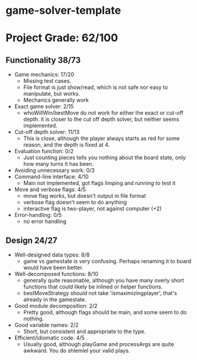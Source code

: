 # game-solver-template

# Project Grade:         62/100
## Functionality               38/73
* Game mechanics:              17/20
  * Missing test cases.
  * File format is just show/read, which is not safe nor easy to manipulate, but
    works.
  * Mechanics generally work
* Exact game solver:           2/15
  * whoWillWin/bestMove do not work for either the exact or cut-off depth. it is closer to the cut
    off depth solver, but neither seems implemented.
* Cut-off depth solver:        11/13 
  * This is close, although the player always starts as red for some reason, and the depth is fixed
    at 4.
* Evaluation function:         0/2
  * Just counting pieces tells you nothing about the board state, only how many turns it has been.
* Avoiding unnecessary work:   0/3
* Command-line interface:      4/10
  * Main not implemented, got flags limping and running to test it
* Move and verbose flags:      4/5
  * move flag works, but doesn't output in file format
  * verbose flag doesn't seem to do anything
  * interactive flag is two-player, not against computer (+2)
* Error-handling:              0/5
  * no error handling

## Design                      24/27
* Well-designed data types:    8/8
  * game vs gamestate is very confusing. Perhaps renaming it to board would have been better.
* Well-decomposed functions:   8/10
  * generally quite reasonable, although you have many overly short functions that could likely be
    inlined or helper functions.
  * bestMoveStrategy should not take 'ismaximizingplayer', that's already in the gamestate.
* Good module decomposition:   2/2
  * Pretty good, although flags should be main, and some seem to do nothing.
* Good variable names:         2/2
  * Short, but consistent and appropriate to the type.
* Efficient/idiomatic code:    4/5
  * Usually good, although playGame and processArgs are quite awkward. You do shlemiel your valid
    plays.
